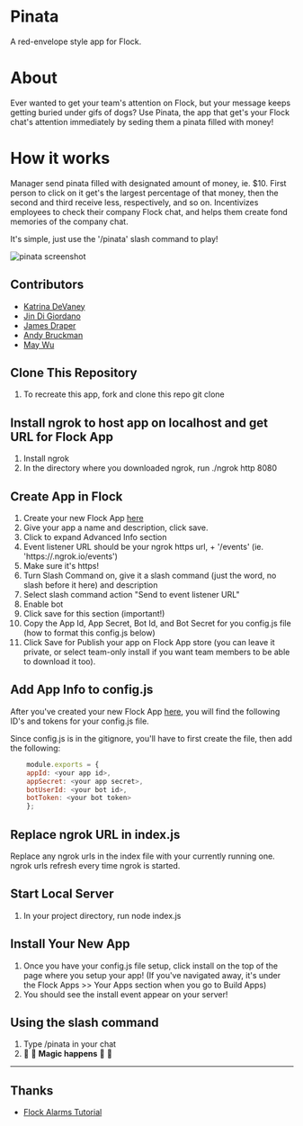 # Pinata
A red-envelope style app for Flock. 

# About
Ever wanted to get your team's attention on Flock, but your message keeps getting buried under gifs of dogs?
Use Pinata, the app that get's your Flock chat's attention immediately by seding them a pinata filled with money!

# How it works
Manager send pinata filled with designated amount of money, ie. $10. First person to click on it get's the largest percentage of that money, then the second and third receive less, respectively, and so on. Incentivizes employees to check their company Flock chat, and helps them create fond memories of the company chat. 

It's simple, just use the '/pinata' slash command to play!

![pinata screenshot](https://github.com/jindigiordano/pinata/blob/development/pinata_screenshot_flock.png?raw=true)

## Contributors
* [Katrina DeVaney](https://github.com/kattak)
* [Jin Di Giordano](https://github.com/jindigiordano)
* [James Draper](https://github.com/jdraper9)
* [Andy Bruckman](https://github.com/abruckman)
* [May Wu](https://github.com/codemayday)

## Clone This Repository
1. To recreate this app, fork and clone this repo
    git clone <your repo url>

## Install ngrok to host app on localhost and get URL for Flock App
1. Install ngrok
2. In the directory where you downloaded ngrok, run
    ./ngrok http 8080

## Create App in Flock
1. Create your new Flock App [here](https://dev.flock.co/apps/new)
2. Give your app a name and description, click save.
3. Click to expand Advanced Info section
4. Event listener URL should be your ngrok https url, + '/events' (ie. 'https://<your-ngrok-numbers>.ngrok.io/events')
5. Make sure it's https!
6. Turn Slash Command on, give it a slash command (just the word, no slash before it here) and description
7. Select slash command action "Send to event listener URL"
8. Enable bot
9. Click save for this section (important!)
10. Copy the App Id, App Secret, Bot Id, and Bot Secret for you config.js file (how to format this config.js below)
11. Click Save for Publish your app on Flock App store (you can leave it private, or select team-only install if you want team members to be able to download it too).

## Add App Info to config.js
After you've created your new Flock App [here](https://dev.flock.co/apps/new), you will find the following ID's and tokens for your config.js file.

Since config.js is in the gitignore, you'll have to first create the file, then add the following:

```javascript
    module.exports = {
    appId: <your app id>,
    appSecret: <your app secret>,
    botUserId: <your bot id>,
    botToken: <your bot token>
    };
```

## Replace ngrok URL in index.js
Replace any ngrok urls in the index file with your currently running one. ngrok urls refresh every time ngrok is started. 

## Start Local Server
1. In your project directory, run
    node index.js

## Install Your New App
1. Once you have your config.js file setup, click install on the top of the page where you setup your app! (If you've navigated away, it's under the Flock Apps >> Your Apps section when you go to Build Apps)
2. You should see the install event appear on your server!

## Using the slash command
1. Type /pinata in your chat
2. 🎉 🎉 **Magic happens** 🎉 🎉

----
## Thanks
* [Flock Alarms Tutorial](https://github.com/flockchat/flock-alarms)
